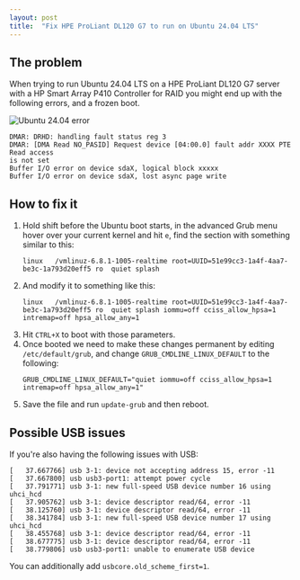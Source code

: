 ```yaml
---
layout: post
title:  "Fix HPE ProLiant DL120 G7 to run on Ubuntu 24.04 LTS"
---
```


## The problem
When trying to run Ubuntu 24.04 LTS on a HPE ProLiant DL120 G7 server with a HP Smart Array P410 Controller for RAID
you might end up with the following errors, and a frozen boot.

![Ubuntu 24.04 error](https://blog.yeet.nu/img/2024-08-08-hpe-proliant-dl120-g7-ubuntu-24-04-fix/img-1.png)

```
DMAR: DRHD: handling fault status reg 3
DMAR: [DMA Read NO_PASID] Request device [04:00.0] fault addr XXXX PTE Read access
is not set
Buffer I/O error on device sdaX, logical block xxxxx
Buffer I/O error on device sdaX, lost async page write
```

## How to fix it
1. Hold shift before the Ubuntu boot starts, in the advanced Grub menu hover over your current kernel and hit `e`, find the section with something similar to this:
   ```
   linux   /vmlinuz-6.8.1-1005-realtime root=UUID=51e99cc3-1a4f-4aa7-be3c-1a793d20eff5 ro  quiet splash
   ```
2. And modify it to something like this:
   ```
   linux   /vmlinuz-6.8.1-1005-realtime root=UUID=51e99cc3-1a4f-4aa7-be3c-1a793d20eff5 ro  quiet splash iommu=off cciss_allow_hpsa=1 intremap=off hpsa_allow_any=1
   ```
3. Hit `CTRL+X` to boot with those parameters.
4. Once booted we need to make these changes permanent by editing `/etc/default/grub`, and change `GRUB_CMDLINE_LINUX_DEFAULT` to the following:
   ```
   GRUB_CMDLINE_LINUX_DEFAULT="quiet iommu=off cciss_allow_hpsa=1 intremap=off hpsa_allow_any=1"
   ```
5. Save the file and run `update-grub` and then reboot.

## Possible USB issues
If you're also having the following issues with USB:
```
[   37.667766] usb 3-1: device not accepting address 15, error -11
[   37.667800] usb usb3-port1: attempt power cycle
[   37.791771] usb 3-1: new full-speed USB device number 16 using uhci_hcd
[   37.905762] usb 3-1: device descriptor read/64, error -11
[   38.125760] usb 3-1: device descriptor read/64, error -11
[   38.341784] usb 3-1: new full-speed USB device number 17 using uhci_hcd
[   38.455768] usb 3-1: device descriptor read/64, error -11
[   38.677775] usb 3-1: device descriptor read/64, error -11
[   38.779806] usb usb3-port1: unable to enumerate USB device
```

You can additionally add `usbcore.old_scheme_first=1`.